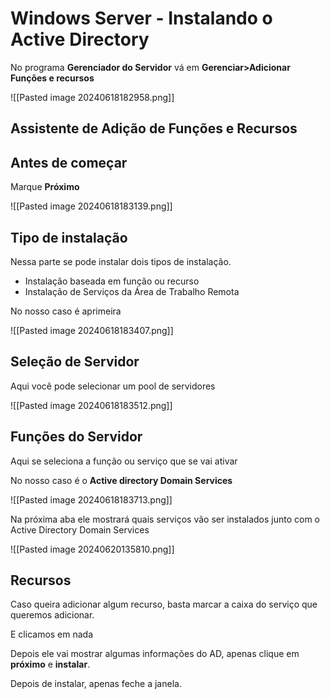 # Windows Server - Instalando o Active Directory

No programa **Gerenciador do Servidor** vá em **Gerenciar>Adicionar Funções e recursos**

![[Pasted image 20240618182958.png]]

## Assistente de Adição de Funções e Recursos

## Antes de começar

Marque **Próximo**

![[Pasted image 20240618183139.png]]

## Tipo de instalação

Nessa parte se pode instalar dois tipos de instalação. 

- Instalação baseada em função ou recurso
- Instalação de Serviços da Área de Trabalho Remota

No nosso caso é aprimeira

![[Pasted image 20240618183407.png]]

## Seleção de Servidor

Aqui você pode selecionar um pool de servidores

![[Pasted image 20240618183512.png]]

## Funções do Servidor

Aqui se seleciona a função ou serviço que se vai ativar

No nosso caso é o **Active directory Domain Services**

![[Pasted image 20240618183713.png]]

Na próxima aba ele mostrará quais serviços vão ser instalados junto com o Active Directory Domain Services

![[Pasted image 20240620135810.png]]

## Recursos

Caso queira adicionar algum recurso, basta marcar a caixa do serviço que queremos adicionar. 

E clicamos em nada

Depois ele vai mostrar algumas informações do AD, apenas clique em **próximo** e **instalar**.

Depois de instalar, apenas feche a janela.























































